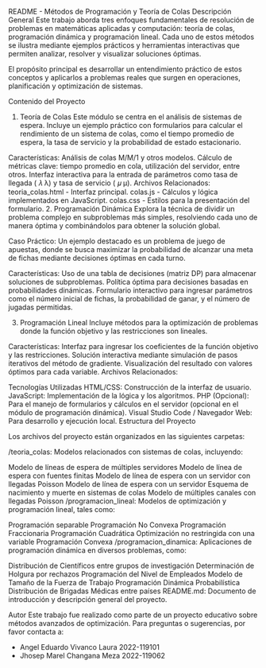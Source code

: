 README - Métodos de Programación y Teoría de Colas
Descripción General
Este trabajo aborda tres enfoques fundamentales de resolución de problemas en matemáticas aplicadas y computación: teoría de colas, programación dinámica y programación lineal. Cada uno de estos métodos se ilustra mediante ejemplos prácticos y herramientas interactivas que permiten analizar, resolver y visualizar soluciones óptimas.

El propósito principal es desarrollar un entendimiento práctico de estos conceptos y aplicarlos a problemas reales que surgen en operaciones, planificación y optimización de sistemas.

Contenido del Proyecto
1. Teoría de Colas
Este módulo se centra en el análisis de sistemas de espera. Incluye un ejemplo práctico con formularios para calcular el rendimiento de un sistema de colas, como el tiempo promedio de espera, la tasa de servicio y la probabilidad de estado estacionario.

Características:
Análisis de colas M/M/1 y otros modelos.
Cálculo de métricas clave: tiempo promedio en cola, utilización del servidor, entre otros.
Interfaz interactiva para la entrada de parámetros como tasa de llegada (
𝜆
λ) y tasa de servicio (
𝜇
μ).
Archivos Relacionados:
teoria_colas.html - Interfaz principal.
colas.js - Cálculos y lógica implementados en JavaScript.
colas.css - Estilos para la presentación del formulario.
2. Programación Dinámica
Explora la técnica de dividir un problema complejo en subproblemas más simples, resolviendo cada uno de manera óptima y combinándolos para obtener la solución global.

Caso Práctico:
Un ejemplo destacado es un problema de juego de apuestas, donde se busca maximizar la probabilidad de alcanzar una meta de fichas mediante decisiones óptimas en cada turno.

Características:
Uso de una tabla de decisiones (matriz DP) para almacenar soluciones de subproblemas.
Política óptima para decisiones basadas en probabilidades dinámicas.
Formulario interactivo para ingresar parámetros como el número inicial de fichas, la probabilidad de ganar, y el número de jugadas permitidas.

3. Programación Lineal
Incluye métodos para la optimización de problemas donde la función objetivo y las restricciones son lineales.

Características:
Interfaz para ingresar los coeficientes de la función objetivo y las restricciones.
Solución interactiva mediante simulación de pasos iterativos del método de gradiente.
Visualización del resultado con valores óptimos para cada variable.
Archivos Relacionados:


Tecnologías Utilizadas
HTML/CSS: Construcción de la interfaz de usuario.
JavaScript: Implementación de la lógica y los algoritmos.
PHP (Opcional): Para el manejo de formularios y cálculos en el servidor (opcional en el módulo de programación dinámica).
Visual Studio Code / Navegador Web: Para desarrollo y ejecución local.
Estructura del Proyecto

Los archivos del proyecto están organizados en las siguientes carpetas:

/teoria_colas: Modelos relacionados con sistemas de colas, incluyendo:

Modelo de líneas de espera de múltiples servidores
Modelo de línea de espera con fuentes finitas
Modelo de línea de espera con un servidor con llegadas Poisson
Modelo de línea de espera con un servidor
Esquema de nacimiento y muerte en sistemas de colas
Modelo de múltiples canales con llegadas Poisson
/programacion_lineal: Modelos de optimización y programación lineal, tales como:

Programación separable
Programación No Convexa
Programación Fraccionaria
Programación Cuadrática
Optimización no restringida con una variable
Programación Convexa
/programacion_dinamica: Aplicaciones de programación dinámica en diversos problemas, como:

Distribución de Científicos entre grupos de investigación
Determinación de Holgura por rechazos
Programación del Nivel de Empleados
Modelo de Tamaño de la Fuerza de Trabajo
Programación Dinámica Probabilística
Distribución de Brigadas Médicas entre países
README.md: Documento de introducción y descripción general del proyecto.

Autor
Este trabajo fue realizado como parte de un proyecto educativo sobre métodos avanzados de optimización. Para preguntas o sugerencias, por favor contacta a:
  - Angel Eduardo Vivanco Laura 2022-119101
  - Jhosep Marel Changana Meza 2022-119062
